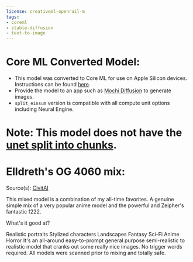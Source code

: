 ```yaml
---
license: creativeml-openrail-m
tags:
- coreml
- stable-diffusion
- text-to-image
---
```

# Core ML Converted Model:

  - This model was converted to Core ML for use on Apple Silicon devices. Instructions can be found [here](https://github.com/godly-devotion/MochiDiffusion/wiki/How-to-convert-ckpt-files-to-Core-ML).<br>
  - Provide the model to an app such as [Mochi Diffusion](https://github.com/godly-devotion/MochiDiffusion) to generate images.<br>
  - `split_einsum` version is compatible with all compute unit options including Neural Engine.<br>

# Note: This model does not have the [unet split into chunks](https://github.com/apple/ml-stable-diffusion#-converting-models-to-core-ml).

# Elldreth's OG 4060 mix:
Source(s): [CivitAI](https://civitai.com/models/1259/elldreths-og-4060-mix)

This mixed model is a combination of my all-time favorites. A genuine simple mix of a very popular anime model and the powerful and Zeipher's fantastic f222.

What's it good at?

Realistic portraits
Stylized characters
Landscapes
Fantasy
Sci-Fi
Anime
Horror
It's an all-around easy-to-prompt general purpose semi-realistic to realistic model that cranks out some really nice images. No trigger words required. All models were scanned prior to mixing and totally safe.